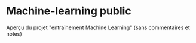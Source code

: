 # Machine-learning public
Aperçu du projet "entraînement Machine Learning"
(sans commentaires et notes)

